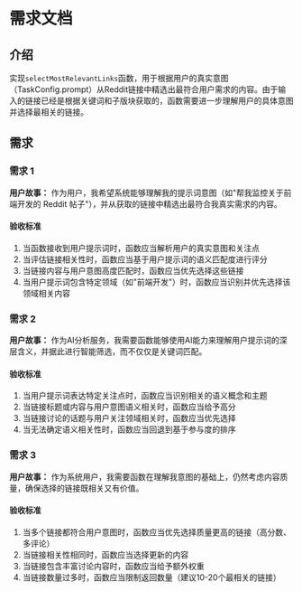 # 需求文档

## 介绍

实现`selectMostRelevantLinks`函数，用于根据用户的真实意图（TaskConfig.prompt）从Reddit链接中精选出最符合用户需求的内容。由于输入的链接已经是根据关键词和子版块获取的，函数需要进一步理解用户的具体意图并选择最相关的链接。

## 需求

### 需求 1

**用户故事：** 作为用户，我希望系统能够理解我的提示词意图（如"帮我监控关于前端开发的 Reddit 帖子"），并从获取的链接中精选出最符合我真实需求的内容。

#### 验收标准

1. 当函数接收到用户提示词时，函数应当解析用户的真实意图和关注点
2. 当评估链接相关性时，函数应当基于用户提示词的语义匹配度进行评分
3. 当链接内容与用户意图高度匹配时，函数应当优先选择这些链接
4. 当用户提示词包含特定领域（如"前端开发"）时，函数应当识别并优先选择该领域相关内容

### 需求 2

**用户故事：** 作为AI分析服务，我需要函数能够使用AI能力来理解用户提示词的深层含义，并据此进行智能筛选，而不仅仅是关键词匹配。

#### 验收标准

1. 当用户提示词表达特定关注点时，函数应当识别相关的语义概念和主题
2. 当链接标题或内容与用户意图语义相关时，函数应当给予高分
3. 当链接讨论的话题与用户关注领域相关时，函数应当优先选择
4. 当无法确定语义相关性时，函数应当回退到基于参与度的排序

### 需求 3

**用户故事：** 作为系统用户，我需要函数在理解我意图的基础上，仍然考虑内容质量，确保选择的链接既相关又有价值。

#### 验收标准

1. 当多个链接都符合用户意图时，函数应当优先选择质量更高的链接（高分数、多评论）
2. 当链接相关性相同时，函数应当选择更新的内容
3. 当链接包含丰富讨论内容时，函数应当给予额外权重
4. 当链接数量过多时，函数应当限制返回数量（建议10-20个最相关的链接）